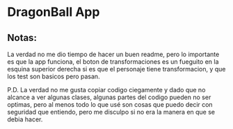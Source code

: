 # DragonBall App

## Notas:

La verdad no me dio tiempo de hacer un buen readme, pero lo importante es que la app funciona, el boton de transformaciones es un fueguito en la esquina superior derecha si es que el 
personaje tiene transformacion, y que los test son basicos pero pasan.

P.D. La verdad no me gusta copiar codigo ciegamente y dado que no alcance a ver algunas clases, algunas partes del codigo pueden no ser optimas, pero al menos todo lo que usé son cosas que puedo
decir con seguridad que entiendo, pero me disculpo si no era la manera en que se debia hacer.
